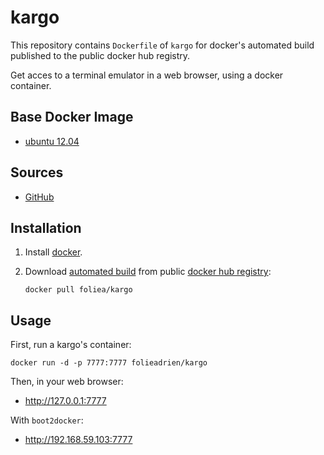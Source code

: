 # kargo

This repository contains `Dockerfile` of  `kargo` for docker's automated build
published to the public docker hub registry.

Get acces to a terminal emulator in a web browser, using
a docker container.

## Base Docker Image

* [ubuntu 12.04](https://registry.hub.docker.com/_/ubuntu/)

## Sources

* [GitHub](https://github.com/folieadrien/kargo)

## Installation

1. Install [docker](http://www.docker.com).

2. Download [automated build](https://registry.hub.docker.com/u/folieadrien/kargo) from public 
[docker hub registry](https://registry.hub.docker.com/):

    `docker pull foliea/kargo`

## Usage

First, run a kargo's container:

    docker run -d -p 7777:7777 folieadrien/kargo
    

Then, in your web browser:

  * http://127.0.0.1:7777

With `boot2docker`:

  * http://192.168.59.103:7777
  

